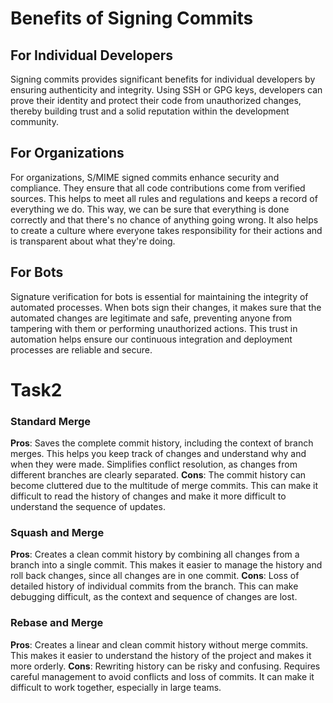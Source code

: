 # Benefits of Signing Commits

## For Individual Developers
Signing commits provides significant benefits for individual developers by ensuring authenticity and integrity. Using SSH or GPG keys, developers can prove their identity and protect their code from unauthorized changes, thereby building trust and a solid reputation within the development community.

## For Organizations
For organizations, S/MIME signed commits enhance security and compliance. They ensure that all code contributions come from verified sources. This helps to meet all rules and regulations and keeps a record of everything we do. This way, we can be sure that everything is done correctly and that there's no chance of anything going wrong. It also helps to create a culture where everyone takes responsibility for their actions and is transparent about what they're doing.

## For Bots
Signature verification for bots is essential for maintaining the integrity of automated processes. When bots sign their changes, it makes sure that the automated changes are legitimate and safe, preventing anyone from tampering with them or performing unauthorized actions. This trust in automation helps ensure our continuous integration and deployment processes are reliable and secure.

# Task2

### Standard Merge
**Pros**: Saves the complete commit history, including the context of branch merges. This helps you keep track of changes and understand why and when they were made. Simplifies conflict resolution, as changes from different branches are clearly separated.
**Cons**: The commit history can become cluttered due to the multitude of merge commits. This can make it difficult to read the history of changes and make it more difficult to understand the sequence of updates.
### Squash and Merge
**Pros**: Creates a clean commit history by combining all changes from a branch into a single commit. This makes it easier to manage the history and roll back changes, since all changes are in one commit.
**Cons**: Loss of detailed history of individual commits from the branch. This can make debugging difficult, as the context and sequence of changes are lost.
### Rebase and Merge
**Pros**: Creates a linear and clean commit history without merge commits. This makes it easier to understand the history of the project and makes it more orderly.
**Cons**: Rewriting history can be risky and confusing. Requires careful management to avoid conflicts and loss of commits. It can make it difficult to work together, especially in large teams.
